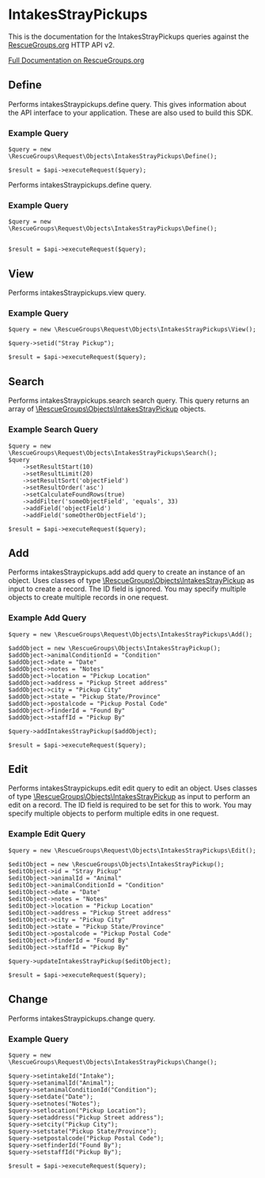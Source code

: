 # IntakesStrayPickups

This is the documentation for the IntakesStrayPickups queries against the [RescueGroups.org](https://www.rescuegroups.org/) HTTP API v2.

[Full Documentation on RescueGroups.org](https://userguide.rescuegroups.org/display/APIDG/Object+definitions#Objectdefinitions-intakesStraypickups)

## Define
Performs intakesStraypickups.define query. This gives information about the API interface to your application. These are also used to build this SDK.

### Example Query

    $query = new \RescueGroups\Request\Objects\IntakesStrayPickups\Define();

    $result = $api->executeRequest($query);
Performs intakesStraypickups.define query.

### Example Query

    $query = new \RescueGroups\Request\Objects\IntakesStrayPickups\Define();


    $result = $api->executeRequest($query);

## View
Performs intakesStraypickups.view query.

### Example Query

    $query = new \RescueGroups\Request\Objects\IntakesStrayPickups\View();

    $query->setid("Stray Pickup");

    $result = $api->executeRequest($query);

## Search
Performs intakesStraypickups.search search query. This query returns an array of [\RescueGroups\Objects\IntakesStrayPickup](../../../src/Objects/IntakesStrayPickup.php) objects.

### Example Search Query

    $query = new \RescueGroups\Request\Objects\IntakesStrayPickups\Search();
    $query
        ->setResultStart(10)
        ->setResultLimit(20)
        ->setResultSort('objectField')
        ->setResultOrder('asc')
        ->setCalculateFoundRows(true)
        ->addFilter('someObjectField', 'equals', 33)
        ->addField('objectField')
        ->addField('someOtherObjectField');

    $result = $api->executeRequest($query);
## Add
Performs intakesStraypickups.add add query to create an instance of an object. Uses classes of type [\RescueGroups\Objects\IntakesStrayPickup](../../../src/Objects/IntakesStrayPickup.php) as input to create a record. The ID field is ignored. You may specify multiple objects to create multiple records in one request.

### Example Add Query

    $query = new \RescueGroups\Request\Objects\IntakesStrayPickups\Add();

    $addObject = new \RescueGroups\Objects\IntakesStrayPickup();
    $addObject->animalConditionId = "Condition"
    $addObject->date = "Date"
    $addObject->notes = "Notes"
    $addObject->location = "Pickup Location"
    $addObject->address = "Pickup Street address"
    $addObject->city = "Pickup City"
    $addObject->state = "Pickup State/Province"
    $addObject->postalcode = "Pickup Postal Code"
    $addObject->finderId = "Found By"
    $addObject->staffId = "Pickup By"

    $query->addIntakesStrayPickup($addObject);

    $result = $api->executeRequest($query);
## Edit
Performs intakesStraypickups.edit edit query to edit an object. Uses classes of type [\RescueGroups\Objects\IntakesStrayPickup](../../../src/Objects/IntakesStrayPickup.php) as input to perform an edit on a record. The ID field is required to be set for this to work. You may specify multiple objects to perform multiple edits in one request.

### Example Edit Query

    $query = new \RescueGroups\Request\Objects\IntakesStrayPickups\Edit();

    $editObject = new \RescueGroups\Objects\IntakesStrayPickup();
    $editObject->id = "Stray Pickup"
    $editObject->animalId = "Animal"
    $editObject->animalConditionId = "Condition"
    $editObject->date = "Date"
    $editObject->notes = "Notes"
    $editObject->location = "Pickup Location"
    $editObject->address = "Pickup Street address"
    $editObject->city = "Pickup City"
    $editObject->state = "Pickup State/Province"
    $editObject->postalcode = "Pickup Postal Code"
    $editObject->finderId = "Found By"
    $editObject->staffId = "Pickup By"

    $query->updateIntakesStrayPickup($editObject);

    $result = $api->executeRequest($query);
## Change
Performs intakesStraypickups.change query.

### Example Query

    $query = new \RescueGroups\Request\Objects\IntakesStrayPickups\Change();

    $query->setintakeId("Intake");
    $query->setanimalId("Animal");
    $query->setanimalConditionId("Condition");
    $query->setdate("Date");
    $query->setnotes("Notes");
    $query->setlocation("Pickup Location");
    $query->setaddress("Pickup Street address");
    $query->setcity("Pickup City");
    $query->setstate("Pickup State/Province");
    $query->setpostalcode("Pickup Postal Code");
    $query->setfinderId("Found By");
    $query->setstaffId("Pickup By");

    $result = $api->executeRequest($query);

